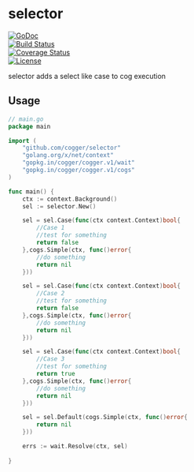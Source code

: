 # selector 

[![GoDoc](https://godoc.org/github.com/cogger/selector?status.png)](http://godoc.org/github.com/cogger/selector)  
[![Build Status](https://travis-ci.org/cogger/selector.svg?branch=master)](https://travis-ci.org/cogger/selector)  
[![Coverage Status](https://coveralls.io/repos/cogger/selector/badge.svg?branch=master)](https://coveralls.io/r/cogger/selector?branch=master)  
[![License](http://img.shields.io/:license-apache-blue.svg)](http://www.apache.org/licenses/LICENSE-2.0.html)

selector adds a select like case to cog execution

## Usage
~~~ go
// main.go
package main

import (
	"github.com/cogger/selector"
	"golang.org/x/net/context"
	"gopkg.in/cogger/cogger.v1/wait"
	"gopkg.in/cogger/cogger.v1/cogs"
)

func main() {
	ctx := context.Background()
	sel := selector.New()

	sel = sel.Case(func(ctx context.Context)bool{
		//Case 1
		//test for something
		return false
	},cogs.Simple(ctx, func()error{
		//do something
		return nil
	}))

	sel = sel.Case(func(ctx context.Context)bool{
		//Case 2
		//test for something
		return false
	},cogs.Simple(ctx, func()error{
		//do something
		return nil
	}))

	sel = sel.Case(func(ctx context.Context)bool{
		//Case 3
		//test for something
		return true
	},cogs.Simple(ctx, func()error{
		//do something
		return nil
	}))

	sel = sel.Default(cogs.Simple(ctx, func()error{
		return nil
	}))

	errs := wait.Resolve(ctx, sel)
	
}

~~~

